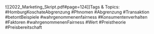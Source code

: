 
![[2022_Marketing_Skript.pdf#page=124]]Tags & Topics:
   #HomburgKoschateAbgrenzung
   #Phnomen
   #Abgrenzung
   #Transaktion
   #betontBeispiele
   #wahrgenommenenfairness
   #Konsumentenverhalten
   #Faktoren
   #wahrgenommenenFairness
   #Wert
   #Preistheorie
   #Preisbereitschaft